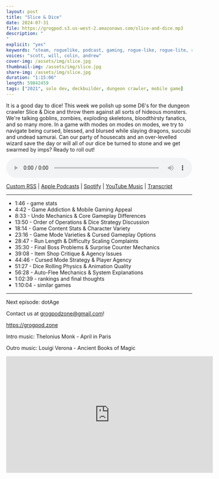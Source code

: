 ```yaml
---
layout: post
title: "Slice & Dice"
date: 2024-07-31
file: https://grogpod.s3.us-west-2.amazonaws.com/slice-and-dice.mp3
description: "
"
explicit: "yes" 
keywords: "steam, roguelike, podcast, gaming, rogue-like, rogue-lite, roguelite"
voices: "scott, will, colin, andrew"
cover-img: /assets/img/slice.jpg
thumbnail-img: /assets/img/slice.jpg
share-img: /assets/img/slice.jpg
duration: "1:15:06"
length: 59842459 
tags: ["2021", solo dev, deckbuilder, dungeon crawler, mobile game]
---
```


It is a good day to dice! This week we polish up some D6's for the dungeon crawler Slice & Dice and throw them against all sorts of hideous monsters. We're talking goblins, zombies, exploding skeletons, bloodthirsty fanatics, and so many more. In a game with modes on modes on modes, we try to navigate being cursed, blessed, and blursed while slaying dragons, succubi and undead samurai. Can our party of housecats and an over-levelled wizard save the day or will all of our dice be turned to stone and we get swarmed by imps? Ready to roll out!


<div class="container">
  <audio controls style="width: 100%;">
    <source src="https://grogpod.s3.us-west-2.amazonaws.com/slice-and-dice.mp3" type="audio/mpeg">
  </audio>
</div>

[Custom RSS](https://grogpod.zone/feed.xml) | [Apple Podcasts](https://podcasts.apple.com/us/podcast/slice-dice/id1650474911?i=1000663941238) | [Spotify](https://open.spotify.com/episode/1F3yZM7srWxYPjvLo37nFV?si=v4TyKpS8TlGPeIi9fuDtdw) | [YouTube Music](https://www.youtube.com/playlist?list=PL-ShOmyMvd4jYFChE6tgj0JYG8RKK4xe0) | [Transcript](https://github.com/ScottBurger/going_rogue_podcast/blob/master/docs/transcripts/slice_and_dice.txt)

---
* 1:46 - game stats
* 4:42 - Game Addiction & Mobile Gaming Appeal
* 8:33 - Undo Mechanics & Core Gameplay Differences
* 13:50 - Order of Operations & Dice Strategy Discussion
* 18:14 - Game Content Stats & Character Variety
* 23:16 - Game Mode Varieties & Cursed Gameplay Options
* 28:47 - Run Length & Difficulty Scaling Complaints
* 35:30 - Final Boss Problems & Surprise Counter Mechanics
* 39:08 - Item Shop Critique & Agency Issues
* 44:46 - Cursed Mode Strategy & Player Agency
* 51:27 - Dice Rolling Physics & Animation Quality
* 56:28 - Auto-Flee Mechanics & System Explanations
* 1:02:39 - rankings and final thoughts
* 1:10:04 - similar games




---



Next episode: dotAge

Contact us at grogpodzone@gmail.com!

https://grogpod.zone

Intro music: Thelonius Monk - April in Paris

Outro music: Louigi Verona - Ancient Books of Magic

<div class="embed-responsive embed-responsive-16by9">
<iframe width="560" height="315" src="https://www.youtube.com/embed/DEJJJdoTllo" title="YouTube video player" frameborder="0" allow="accelerometer; autoplay; clipboard-write; encrypted-media; gyroscope; picture-in-picture" allowfullscreen></iframe>
</div>
